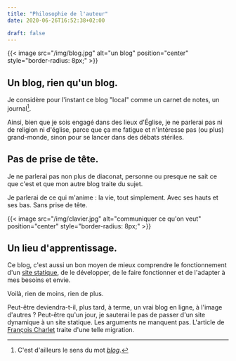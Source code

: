 ```yaml
---
title: "Philosophie de l'auteur"
date: 2020-06-26T16:52:38+02:00

draft: false
---
```

{{< image src="/img/blog.jpg" alt="un blog" position="center" style="border-radius: 8px;" >}}

## Un blog, rien qu'un blog.

Je considère pour l'instant ce blog "local" comme un carnet de notes, un journal[^1].

[^1]: C'est d'ailleurs le sens du mot [*blog*](https://www.journaldunet.fr/web-tech/dictionnaire-du-webmastering/1203251-blog-definition-et-acteurs/).

Ainsi, bien que je sois engagé dans des lieux d'Église, je ne parlerai pas ni de religion ni d'église, parce que ça me fatigue et n'intéresse pas (ou plus) grand-monde, sinon pour se lancer dans des débats stériles.

## Pas de prise de tête.

Je ne parlerai pas non plus de diaconat, personne ou presque ne sait ce que c'est et que mon autre blog traite du sujet.

Je parlerai de ce qui m'anime : la vie, tout simplement. Avec ses hauts et ses bas. Sans prise de tête.

{{< image src="/img/clavier.jpg" alt="communiquer ce qu'on veut" position="center" style="border-radius: 8px;" >}}

## Un lieu d'apprentissage.

Ce blog, c'est aussi un bon moyen de mieux comprendre le fonctionnement d'un [site statique](https://bearstech.com/societe/blog/dynamiqueless-ou-le-retour-du-statique/), de le développer, de le faire fonctionner et de l'adapter à mes besoins et envie.

Voilà, rien de moins, rien de plus.

Peut-être deviendra-t-il, plus tard, à terme, un vrai blog en ligne, à l'image d'autres ? Peut-être qu'un jour, je sauterai le pas de passer d'un site dynamique à un site statique. Les arguments ne manquent pas. L'article de [François Charlet](https://francoischarlet.ch/2020/jai-quitte-wordpress-pour-hugo/) traite d'une telle migration.
